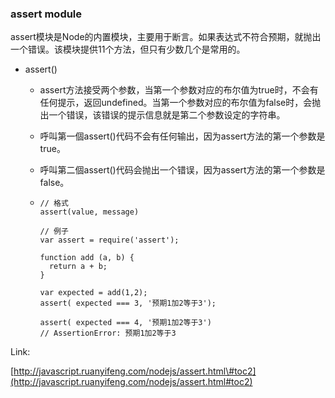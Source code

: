 ### assert module

assert模块是Node的内置模块，主要用于断言。如果表达式不符合预期，就抛出一个错误。该模块提供11个方法，但只有少数几个是常用的。

* assert\(\)

  * assert方法接受两个参数，当第一个参数对应的布尔值为true时，不会有任何提示，返回undefined。当第一个参数对应的布尔值为false时，会抛出一个错误，该错误的提示信息就是第二个参数设定的字符串。

  * 呼叫第一個assert\(\)代码不会有任何输出，因为assert方法的第一个参数是true。

  * 呼叫第二個assert\(\)代码会抛出一个错误，因为assert方法的第一个参数是false。  

  * ```
    // 格式
    assert(value, message)

    // 例子
    var assert = require('assert');

    function add (a, b) {
      return a + b;
    }

    var expected = add(1,2);
    assert( expected === 3, '预期1加2等于3');

    assert( expected === 4, '预期1加2等于3')
    // AssertionError: 预期1加2等于3
    ```

Link:

[http://javascript.ruanyifeng.com/nodejs/assert.html\#toc2](http://javascript.ruanyifeng.com/nodejs/assert.html#toc2)

